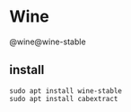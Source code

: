 # Wine

@wine@wine-stable

## install

```text
sudo apt install wine-stable
sudo apt install cabextract
```

